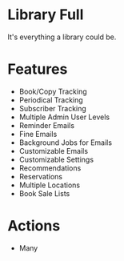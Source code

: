 Library Full
===============

It's everything a library could be.

Features
===========

* Book/Copy Tracking
* Periodical Tracking
* Subscriber Tracking
* Multiple Admin User Levels
* Reminder Emails
* Fine Emails
* Background Jobs for Emails
* Customizable Emails
* Customizable Settings
* Recommendations
* Reservations
* Multiple Locations
* Book Sale Lists

Actions
=========

* Many
